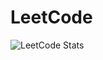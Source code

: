# LeetCode

![LeetCode Stats](https://leetcode.card.workers.dev/jyk60222?theme=wtf&font=patrick_hand&extension=activity)
